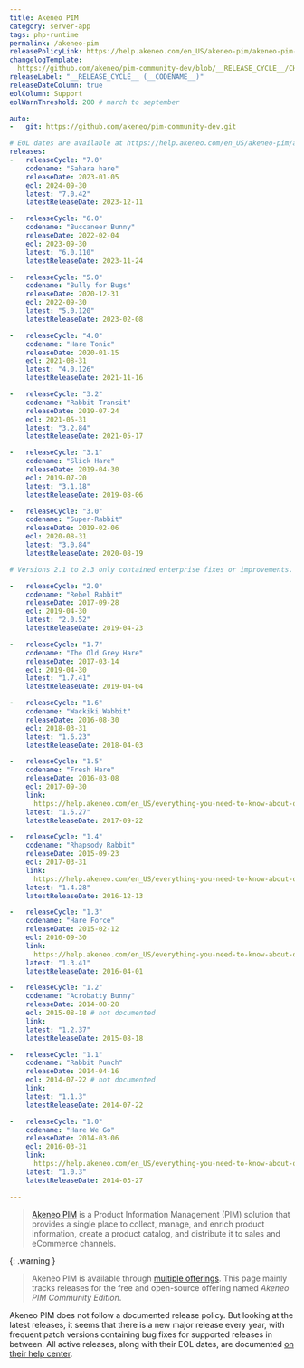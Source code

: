 ```yaml
---
title: Akeneo PIM
category: server-app
tags: php-runtime
permalink: /akeneo-pim
releasePolicyLink: https://help.akeneo.com/en_US/akeneo-pim/akeneo-pim-product-support-dates
changelogTemplate: 
  https://github.com/akeneo/pim-community-dev/blob/__RELEASE_CYCLE__/CHANGELOG-__RELEASE_CYCLE__.md
releaseLabel: "__RELEASE_CYCLE__ (__CODENAME__)"
releaseDateColumn: true
eolColumn: Support
eolWarnThreshold: 200 # march to september

auto:
-   git: https://github.com/akeneo/pim-community-dev.git

# EOL dates are available at https://help.akeneo.com/en_US/akeneo-pim/akeneo-pim-product-support-dates
releases:
-   releaseCycle: "7.0"
    codename: "Sahara hare"
    releaseDate: 2023-01-05
    eol: 2024-09-30
    latest: "7.0.42"
    latestReleaseDate: 2023-12-11

-   releaseCycle: "6.0"
    codename: "Buccaneer Bunny"
    releaseDate: 2022-02-04
    eol: 2023-09-30
    latest: "6.0.110"
    latestReleaseDate: 2023-11-24

-   releaseCycle: "5.0"
    codename: "Bully for Bugs"
    releaseDate: 2020-12-31
    eol: 2022-09-30
    latest: "5.0.120"
    latestReleaseDate: 2023-02-08

-   releaseCycle: "4.0"
    codename: "Hare Tonic"
    releaseDate: 2020-01-15
    eol: 2021-08-31
    latest: "4.0.126"
    latestReleaseDate: 2021-11-16

-   releaseCycle: "3.2"
    codename: "Rabbit Transit"
    releaseDate: 2019-07-24
    eol: 2021-05-31
    latest: "3.2.84"
    latestReleaseDate: 2021-05-17

-   releaseCycle: "3.1"
    codename: "Slick Hare"
    releaseDate: 2019-04-30
    eol: 2019-07-20
    latest: "3.1.18"
    latestReleaseDate: 2019-08-06

-   releaseCycle: "3.0"
    codename: "Super-Rabbit"
    releaseDate: 2019-02-06
    eol: 2020-08-31
    latest: "3.0.84"
    latestReleaseDate: 2020-08-19

# Versions 2.1 to 2.3 only contained enterprise fixes or improvements.

-   releaseCycle: "2.0"
    codename: "Rebel Rabbit"
    releaseDate: 2017-09-28
    eol: 2019-04-30
    latest: "2.0.52"
    latestReleaseDate: 2019-04-23

-   releaseCycle: "1.7"
    codename: "The Old Grey Hare"
    releaseDate: 2017-03-14
    eol: 2019-04-30
    latest: "1.7.41"
    latestReleaseDate: 2019-04-04

-   releaseCycle: "1.6"
    codename: "Wackiki Wabbit"
    releaseDate: 2016-08-30
    eol: 2018-03-31
    latest: "1.6.23"
    latestReleaseDate: 2018-04-03

-   releaseCycle: "1.5"
    codename: "Fresh Hare"
    releaseDate: 2016-03-08
    eol: 2017-09-30
    link: 
      https://help.akeneo.com/en_US/everything-you-need-to-know-about-our-pim-versions#v15
    latest: "1.5.27"
    latestReleaseDate: 2017-09-22

-   releaseCycle: "1.4"
    codename: "Rhapsody Rabbit"
    releaseDate: 2015-09-23
    eol: 2017-03-31
    link: 
      https://help.akeneo.com/en_US/everything-you-need-to-know-about-our-pim-versions#v14
    latest: "1.4.28"
    latestReleaseDate: 2016-12-13

-   releaseCycle: "1.3"
    codename: "Hare Force"
    releaseDate: 2015-02-12
    eol: 2016-09-30
    link: 
      https://help.akeneo.com/en_US/everything-you-need-to-know-about-our-pim-versions#v13
    latest: "1.3.41"
    latestReleaseDate: 2016-04-01

-   releaseCycle: "1.2"
    codename: "Acrobatty Bunny"
    releaseDate: 2014-08-28
    eol: 2015-08-18 # not documented
    link:
    latest: "1.2.37"
    latestReleaseDate: 2015-08-18

-   releaseCycle: "1.1"
    codename: "Rabbit Punch"
    releaseDate: 2014-04-16
    eol: 2014-07-22 # not documented
    link:
    latest: "1.1.3"
    latestReleaseDate: 2014-07-22

-   releaseCycle: "1.0"
    codename: "Hare We Go"
    releaseDate: 2014-03-06
    eol: 2016-03-31
    link: 
      https://help.akeneo.com/en_US/everything-you-need-to-know-about-our-pim-versions#v10
    latest: "1.0.3"
    latestReleaseDate: 2014-03-27

---
```


> [Akeneo PIM](https://www.akeneo.com/akeneo-pim-community-edition/) is a Product Information
> Management (PIM) solution that provides a single place to collect, manage, and enrich product
> information, create a product catalog, and distribute it to sales and eCommerce channels.

{: .warning }
> Akeneo PIM is available through [multiple offerings](https://www.akeneo.com/compare-editions/).
> This page mainly tracks releases for the free and open-source offering named _Akeneo PIM Community
> Edition_.

Akeneo PIM does not follow a documented release policy. But looking at the latest releases, it seems
that there is a new major release every year, with frequent patch versions containing bug fixes for
supported releases in between. All active releases, along with their EOL dates, are documented
[on their help center](https://help.akeneo.com/en_US/akeneo-pim/akeneo-pim-product-support-dates).
